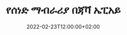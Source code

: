 ---
############################# Static ############################
layout: "product"
date: 2022-02-23T12:00:00+02:00
draft: false

product: "Annotation"
product_tag: "annotation"
platform: "Java"
platform_tag: "java"

############################# Head ############################
head_title: "የጃቫ ሰነድ ማብራሪያ API | ፒዲኤፍ የ Word Excel PPTX ምስሎችን ይመልከቱ እና ያብራሩ"
head_description: "የጃቫ ሰነድ ማብራሪያ API ፒዲኤፍ Word DOCX፣ Excel XLSX፣ PPTX፣ EML EMLX፣ VSS VSD፣ OTP፣ CAD እና የምስል ፋይል ቅርጸቶችን ይመልከቱ፣ መለያ ይስጡ እና ያብራሩ።"

############################# Header ##########################
title: "የሰነድ ማብራሪያ በጃቫ ኤፒአይ"
description: "ምንም ውጫዊ ሶፍትዌር ሳይጭኑ PDF፣ HTML፣ MS Office እና ሌሎች የሰነድ ቅርጸቶችን የመመልከት እና የማብራራት ችሎታ ያላቸው የጃቫ መተግበሪያዎችን ይገንቡ።"
button:
    enable: true
    icon: "fas fa-arrow-down"
    label: "ነጻ ሙከራ ያውርዱ"
    link: "https://downloads.groupdocs.com/annotation/java"

############################# SubMenu #########################
submenu:
    enable: true
    
    left:
        img_alt: "GroupDocs.Annotation for Java"
        image: "https://www.groupdocs.cloud/templates/groupdocs/images/product-logos/groupdocs-annotation-java.png"
        product: "GroupDocs.Annotation"
        platform: "Java"

    middle:
        button:
            # button loop
            - link: "#features"
              text: "ዋና መለያ ጸባያት"

            # button loop
            - link: "https://products.groupdocs.app/annotation"
              text: "የቀጥታ ማሳያዎች"

            # button loop
            - link: "https://purchase.groupdocs.com/pricing/annotation/java"
              text: "የዋጋ አሰጣጥ"

    right:
        link_download: "https://downloads.groupdocs.com/annotation"
        link_learn: "https://docs.groupdocs.com/annotation/java/"
        link_buy: "https://purchase.groupdocs.com"

############################# Overview ############################
overview:
    enable: true
    content: |
      GroupDocs.ማብራሪያ ጃቫ ኤፒአይ እንደ አንድሮይድ፣ ማክኦኤስ፣ ሊኑክስ፣ ዊንዶውስ ባሉ የተለያዩ መድረኮች እና ኦፕሬቲንግ ሲስተሞች ላይ በሰነዶች ውስጥ ካሉ ማብራሪያዎች ጋር እንዲሰሩ የሚያስችልዎ ምርት ነው። GroupDocs.ማብራሪያው ብዙ ጥቅሞችን የሚሰጥ ቀላል ኤፒአይ ያለው ቤተ-መጽሐፍት ያቀርባል፡ ለምሳሌ፡ ውሂቡን በሚስጥር መያዝ ከፈለጉ ወይም ከቤተ-መጻህፍት ጋር ለመስራት ምን ያህል ሃይል እንደሚያስፈልግ ከመረጡ ወይም ስራውን በከፊል በማብራሪያዎች ከቀየሩ፣ ቤተ መፃህፍቱ በጣም ነው። ቀላል እና ተለዋዋጭ.

      የቡድን ሰነዶች. ማብራሪያ ለጃቫ ኤፒአይ ከተለያዩ የማብራሪያ ዓይነቶች ጋር እንዲሰሩ ይፈቅድልዎታል እነዚህም የሚከተሉትን ያካትታሉ፡ ጽሑፍ፣ ፖሊላይን፣ አካባቢ፣ መስመሩ፣ ነጥብ፣ የውሃ ማርክ፣ ቀስት፣ ሞላላ፣ የጽሑፍ ምትክ፣ ርቀት፣ የጽሑፍ መስክ፣ የሀብት ማሻሻያ ወዘተ. እና ብዙ ይደግፋል። ታዋቂ ሰነዶች እንደ ፒዲኤፍ፣ ኤችቲኤምኤል፣ ማይክሮሶፍት ኦፊስ ዎርድ፣ ኤክሴል የተመን ሉሆች፣ የፓወር ፖይንት አቀራረቦች፣ Visio፣ Outlook ኢሜይሎች፣ ምስሎች፣ ሜታፋይሎች፣ CAD ስዕል እና የተለያዩ ቅርጸቶች። ኤፒአይ የሰነድ ገጾችን ድንክዬ የማግኘት ችሎታ ያቀርባል እና ማብራሪያ ወደ ፒዲኤፍ ፋይሎች እና ወደ ውጭ መላክን ይደግፋል።

      ቤተ-መጽሐፍትን በመጠቀም [ማከል] (/annotation/bmp/)፣ [ማስተካከያ](/annotation/bmp/)፣ [ማውጣት] (/annotation/bmp/) እና [ሰርዝ] (/annotation/java/bmp/) ከሰነዶች የተሰጡ ማብራሪያዎች፣ ሰነዶችን አሽከርክር፣ የጥፍር አክል መፍትሄዎችን ይቀይሩ እና ይህ የሁሉም አማራጮች ሙሉ ዝርዝር አይደለም። እንዲሁም የማብራሪያ ባህሪያትን በሁሉም የሚደገፉ የሰነድ ቅርጸቶች ውስጥ እንደ ፍላጎቶችዎ ለማበጀት አጠቃላይ የውሂብ ዕቃዎችን ያቀርባል።

      ከGroupDocs.ማብራሪያ ለጃቫ ኤፒአይ ጋር መስራት በጣም ቀላል እና ጥቂት መሰረታዊ ደረጃዎችን ያቀፈ ነው። መጀመሪያ ላይ ፍቃድ ማዋቀር ያስፈልግዎታል ከዚያም መስራት የሚፈልጉትን ፋይል ይምረጡ እና ከዚያ እንደምንም በሰነድ ማብራሪያዎች (ሰርዝ/ማስተካከያ/ማውጣት/ሰርዝ) በመጠቀም ውጤቱን ያስቀምጡ። ለበለጠ መረጃ እባክዎን ምርት [ሰነድ](https://docs.groupdocs.com/annotation/java/getting-started/) ወይም የእኛን [ምሳሌዎች](https://github.com/groupdocs-annotation/GroupDocs.Annotation-for-Java) አዘጋጅ.
      
      GroupDocs.ማብራሪያ በመደበኛነት ተዘምኗል እና ለደንበኞቹ ድጋፍ ይሰጣል, ሁልጊዜም ጥያቄዎችን ሊጠይቁን ወይም ሃሳቦችዎን እንዲልኩልን ወይም ስለ አዲስ ነገር ፍላጎቶችዎ እንዲነግሩን በደስታ እንቀበላለን እና በአዲሱ እትሞቻችን ውስጥ እንተገብራለን.
    tabs:
      enable: true
      
      ## TAB ONE ##
      tab_one:
        description: |
          የሚከተለው የGroupDocs.ማብራሪያ ለጃቫ አጠቃላይ እይታ ነው።
      
        right:
          enable: true
          icon: "fab fa-html5"
          title:  አጠቃላይ እይታ
          content: |
            * ማብራሪያዎችን ያክሉ
            * ማብራሪያዎችን ወደ ውጪ ላክ 
            * ማብራሪያዎችን አስመጣ
            * ምላሽ ላይ የተመሰረቱ አስተያየቶች
            * የማብራሪያ ተኳኋኝነት
      
      ## TAB TWO ##
      tab_two:
        description: |
          GroupDocs.ማብራሪያ ለጃቫ ሁሉንም ታዋቂ [የሰነድ ፋይል ቅርጸቶች](https://docs.groupdocs.com/annotation/java/supported-document-formats/) ይደግፋል፡ Microsoft Office፣ PDF፣ ምስሎች እና ሌሎች ብዙ።

        left:
          enable: true
          table:
            # table loop
            - title: "Microsoft Office Formats"
              content: |
                * **Word**: [DOC](/annotation/java/doc/), [DOCX](/annotation/java/docx/), [DOCM](/annotation/java/docm/), [DOT](/annotation/java/dot/), [DOTX](/annotation/java/dotx/), [RTF](/annotation/java/rtf/)
                * **Excel**: [XLS](/annotation/java/xls/), [XLSX](/annotation/java/xlsx/), [XLSB](/annotation/java/xlsb/), [XLSM](/annotation/java/xlsm/)
                * **PowerPoint**: [PPT](/annotation/java/ppt/), [PPTX](/annotation/java/pptx/), [PPS](/annotation/java/pps/), [PPSX](/annotation/java/ppsx/), [POTM](/annotation/java/potm/), [POTX](/annotation/java/potx/), [PPSM](/annotation/java/ppsm/), [PPTM](/annotation/java/pptm/), [WMF](/annotation/java/wmf/), [EMF](/annotation/java/emf/)
                * **Outlook**: [EML](/annotation/java/eml/), [EMLX](/annotation/java/emlx/), [MSG](/annotation/java/msg/)
                * **Visio**: [VSS](/annotation/java/vss/), [VST](/annotation/java/vst/), [VSD](/annotation/java/vsd/), [VSDX](/annotation/java/vsdx/), [VSX](/annotation/java/vsx/)

        right:
          enable: true
          table:
            # table loop
            - title: "Other Formats"
              content: |
                * **Portable**: [PDF](/annotation/java/pdf/) (PDF/A-1a, PDF/A-1b, PDF/A-2a)
                * **OpenDocument**: [ODT](/annotation/java/odt/), [ODS](/annotation/java/ods/), [ODP](/annotation/java/odp/)
                * **Images**: [BMP](/annotation/java/bmp/), [JPG](/annotation/java/jpg/), [JPEG](/annotation/java/jpeg/), [TIFF](/annotation/java/tiff/), [TIF](/annotation/java/tif/), [PNG](/annotation/java/png/), [GIF](/annotation/java/gif/), [DCM](/annotation/java/dcm/), [DICOM](/annotation/java/dicom/)
                * **AutoCAD**: [DWG](/annotation/java/dwg/), [DXF](/annotation/java/dxf/), [CAD](/annotation/java/cad/)
                * **Other**: [HTM](/annotation/java/htm/), [HTML](/annotation/java/html/), [CSV](/annotation/java/csv/), [DJVU](/annotation/java/djvu/), [OTP](/annotation/java/otp/), [OTT](/annotation/java/ott/)

      ## TAB THREE ##
      tab_three:
        description: |
          የቡድን ሰነዶች። ለጃቫ ማብራሪያ ኦፕሬቲንግ ሲስተሞችን፣ ማዕቀፎችን እና የጥቅል አስተዳዳሪዎችን ይደግፋል፡
        
        left:
          enable: true
          table:
            # table loop
            - icon: "fab fa-windows"
              title:  ስርዓተ ክወናዎች
              content: |
                * Microsoft Windows Desktop
                * Microsoft Windows Server
                * Linux
                * MacOS

            # table loop
            - icon: "fas fa-code"
              title:  የሚደገፉ Frameworks
              content: |
                * Java 7 (1.7) and above

        right:
          enable: true
          table:
            # table loop
            - icon: "fas fa-cogs"
              title:  የልማት አካባቢ
              content: |
                * NetBeans
                * IntelliJ IDEA
                * Eclipse

            # table loop
            - icon: "fas fa-tools"
              title:  አውቶማቲክ መሣሪያን ይገንቡ
              content: |
                * Maven

############################# Features ############################
features:
    enable: true
    title: የቡድን ሰነዶች። ለጃቫ ባህሪያት ማብራሪያ

    feature:
      # feature loop
      - icon: "fas fa-copy"
        link: "https://docs.groupdocs.com/annotation/java/add-area-annotation/"
        content: በሰነድ ውስጥ የአካባቢ ማብራሪያ ያክሉ እና ቀላል እና የተከማቸ አስተያየቶችን አገናኝ

      # feature loop
      - icon: "fas fa-eye"
        link: "https://docs.groupdocs.com/annotation/java/add-arrow-annotation/"
        content: የቀስት ማብራሪያን በመጠቀም ወደ ልዩ ይዘት ያመልክቱ

      # feature loop
      - icon: "fas fa-bolt"
        link: "https://docs.groupdocs.com/annotation/java/add-watermark-annotation/"
        content: የጽሑፍ የውሃ ምልክቶችን ወደ ፒዲኤፍ፣ ስላይዶች፣ የኤክሴል የስራ ሉሆች፣ ምስሎች እና ንድፎችን በማዕዘን አቀማመጥ ላይ ያቀናብሩ
      
      # feature loop
      - icon: "fas fa-file-powerpoint"
        link: "https://docs.groupdocs.com/annotation/java/add-point-annotation/"
        content: የነጥብ ማብራሪያን በመጠቀም በሰነዱ ውስጥ በማንኛውም ቦታ ላይ ብቅ-ባይ አስተያየቶችን ያክሉ

      # feature loop
      - icon: "fas fa-code"
        link: "https://docs.groupdocs.com/annotation/java/add-polyline-annotation/"
        content: የመስመር ክፍሎችን፣ አርክ ክፍሎችን ወይም ሁለቱንም ለማገናኘት ፖሊላይን ማብራሪያን ተጠቀም

      # feature loop
      - icon: "fas fa-cloud"
        link: "https://docs.groupdocs.com/annotation/java/add-ellipse-annotation/"
        content: ኤሊፕስ ማብራሪያን ወደ ፒዲኤፍ፣ የቃል ሰነዶች፣ የተመን ሉሆች፣ የዝግጅት አቀራረቦች፣ ንድፎችን እና ምስሎችን ያክሉ

      # feature loop
      - icon: "fas fa-remove-format"
        link: "https://docs.groupdocs.com/annotation/java/add-watermark-annotation/"
        content: ለፒዲኤፍ፣ ፓወር ፖይንት፣ ኤክሴል፣ ምስሎች እና ሥዕላዊ መግለጫዎች የማዕዘን ምልክቶችን ያክሉ

      # feature loop
      - icon: "fas fa-comment-slash"
        link: "https://docs.groupdocs.com/annotation/java/add-underline-annotation/"
        content: በሰነድ ምስል ውክልና ውስጥ የጽሑፍ ማብራሪያ መጋጠሚያዎችን አምጡ

      # feature loop
      - icon: "fas fa-location-arrow"
        link: "https://docs.groupdocs.com/annotation/java/add-annotation-to-the-document/"
        content: በሰነድ ውስጥ የተወሰነ ጽሑፍን ከመስመር፣ ከስምምነት ማድረስና ማሻሻል

      # feature loop
      - icon: "fas fa-border-all"
        link: "https://docs.groupdocs.com/annotation/java/add-annotation-to-the-document/"
        content: በሰነድ ውስጥ የጽሑፍ ማህተም ወይም የውሃ ምልክት እና የጽሑፍ መስክ ያክሉ

      # feature loop
      - icon: "fas fa-wrench"
        link: "https://docs.groupdocs.com/annotation/java/add-point-annotation/"
        content: በWord ዶክመንቶች እና በፓወር ፖይንት ማቅረቢያዎች መካከል ማብራሪያዎችን አስመጣ እና ላክ

      # feature loop
      - icon: "fas fa-columns"
        link: "https://docs.groupdocs.com/annotation/java/add-strikeout-annotation/"
        content: የኤክሴል የተመን ሉሆችን በጽሑፍ፣ በጽሑፍ መተኪያ፣ የውሃ ምልክት እና የንብረት ማሻሻያ ማብራሪያ ዓይነቶች ያብራሩ

      # feature loop
      - icon: "fas fa-file-word"
        link: "https://docs.groupdocs.com/annotation/java/get-file-info/"
        content: በPolyline፣ Strikethrough፣ በመስመሩ ወይም የጽሑፍ ማብራሪያዎችን ወደ ፓወር ፖይንት አቀራረቦች እና ስላይዶች ያክሉ

      # feature loop
      - icon: "fas fa-envelope"
        link: "https://docs.groupdocs.com/annotation/java/basic-usage/"
        content: የ X፣ Y መጋጠሚያዎችን በመጠቀም የዝግጅት አቀራረብ ላይ ማርክ ነጥብ ማብራሪያ

      # feature loop
      - icon: "fas fa-print"
        link: "https://docs.groupdocs.com/annotation/java/add-strikeout-annotation/"
        content: በምስሎች ላይ Strikethrough, ጽሑፍ, ከስር ወይም ፖሊላይን ማብራሪያዎችን ያክሉ

      # feature loop
      - icon: "fas fa-file-archive"
        link: "https://docs.groupdocs.com/annotation/java/add-link-annotation/"
        content: እንደ VSS እና VSD ላሉ የVisio ንድፎች የሰነድ መረጃ እና ምስሎችን ያውጡ
      
      # feature loop
      - icon: "fas fa-file-code"
        link: "https://docs.groupdocs.com/annotation/java/basic-usage/"
        content: የሰነድ ገጾችን ድንክዬ ያግኙ እና ከብዙ ገጽ TIFF ፋይሎች ጋር ይስሩ

      # feature loop
      - icon: "fas fa-file-excel"
        link: "https://docs.groupdocs.com/annotation/java/get-file-info/"
        content: ሁሉንም የሰነድ ማብራሪያ ከአንድ ተግባር ጥሪ ጋር ያውጡ

      # feature loop
      - icon: "fas fa-heading"
        link: "https://docs.groupdocs.com/annotation/java/add-link-annotation/"
        content: የማገናኛ ማብራሪያዎችን ወደ ፒዲኤፍ፣ ቃል እና ፓወር ፖይንት ማቅረቢያዎች ያክሉ

      # feature loop
      - icon: "fas fa-project-diagram"
        link: "https://docs.groupdocs.com/annotation/java/add-point-annotation/"
        content: የSVG Path Parsing ድጋፍ ለፒዲኤፍ፣ ቃል፣ ንድፎች፣ ስላይዶች እና ሌሎች ዋና የሰነድ ቅርጸቶች

      # feature loop
      - icon: "fas fa-cube"
        link: "https://docs.groupdocs.com/annotation/java/technical-support/"
        content: የውሃ ማርክ ማብራሪያን ወደ Word ሰነዶች ለመጨመር እና ለጽሑፍ ምትክ ለማፅዳት ድጋፍ

      # feature loop
      - icon: "fab fa-uncharted"
        link: "https://docs.groupdocs.com/annotation/java/technical-support/"
        content: ለጽሑፍ ማብራሪያዎች በስዕላዊ መግለጫዎች ውስጥ የቅርጽ ማስኬጃ ድጋፍ
  
      # feature loop
      - icon: "fab fa-uncharted"
        link: "https://docs.groupdocs.com/annotation/java/advanced-usage/"
        content: ለፈጣን ሂደት የሰነዶች ቅድመ እይታዎች በመሸጎጥ ጊዜ ይቆጥቡ
  
      # feature loop
      - icon: "fab fa-uncharted"
        link: "https://docs.groupdocs.com/annotation/java/add-annotation-to-the-document/"
        content: የቃል፣ የኤክሴል እና የፓወር ፖይንት ሰነዶችን በአሮጌ ቅርጸቶችም በቀላሉ አብራራ

      # feature loop
      - icon: "fab fa-uncharted"
        link: "https://docs.groupdocs.com/annotation/java/add-distance-annotation/"
        content: ለኤክሴል፣ ፓወር ፖይንት እና ሥዕላዊ መግለጫዎች የርቀት ማብራሪያ መግለጫዎችን አሳይ

############################# Support ############################
support:
    enable: true

############################# Solutions ############################
solutions:
    enable: true
    title: GroupDocs.ማብራሪያ ለሌሎች ታዋቂ የልማት አካባቢዎች የሰነድ መመልከቻ ኤፒአይዎችን ያቀርባል

    solution:
        # solution loop
        - img_alt: "GroupDocs.Annotation for .NET"
          image: "https://www.groupdocs.cloud/templates/groupdocs/images/product-logos/groupdocs-annotation-net.png"
          product: "GroupDocs.Annotation"
          platform: ".NET"
          link: "/annotation/net/"

############################# Back to top ###############################
back_to_top:
  enable: true
---